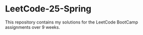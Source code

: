 # LeetCode-25-Spring
This repository contains my solutions for the LeetCode BootCamp assignments over 9 weeks.
